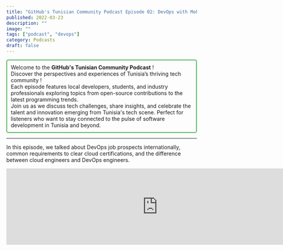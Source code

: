 ```yaml
---
title: "GitHub's Tunisian Community Podcast Episode 02: DevOps with Mohamed Dhia Hadden"
published: 2022-03-23
description: ""
image: ""
tags: ["podcast", "devops"]
category: Podcasts
draft: false
---
```


<div style="border: 2px solid #4CAF50; padding: 10px; border-radius: 5px;">
  Welcome to the <strong>GitHub's Tunisian Community Podcast</strong> ! <br/>
  Discover the perspectives and experiences of Tunisia’s thriving tech community ! <br/>
  Each episode features local developers, students, and industry professionals exploring topics from open-source contributions to the latest programming trends. <br/>
  Join us as we discuss tech challenges, share insights, and celebrate the talent and innovation emerging from Tunisia's tech scene. Perfect for listeners who want to stay connected to the pulse of software development in Tunisia and beyond.
</div>

-------------------

In this episode, we talked about DevOps job prospects internationally, common requirements to clear cloud certifications, and the difference between cloud engineers and DevOps engineers.

<iframe src="https://creators.spotify.com/pod/show/githubtunisia/embed/episodes/Sahriya-Episode-2-DevOps-with-Mohamed-Dhia-Hadden-e1sdtfm/a-a92jh0l" height="202px" width="800px" frameborder="0" scrolling="no"></iframe>
